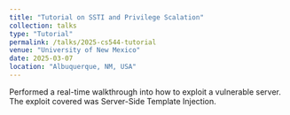 ```yaml
---
title: "Tutorial on SSTI and Privilege Scalation"
collection: talks
type: "Tutorial"
permalink: /talks/2025-cs544-tutorial
venue: "University of New Mexico"
date: 2025-03-07
location: "Albuquerque, NM, USA"
---
```


Performed a real-time walkthrough into how to exploit a vulnerable server. The exploit covered was Server-Side Template Injection. 